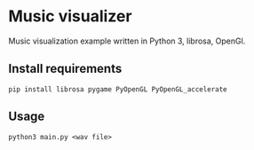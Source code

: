 # Music visualizer

Music visualization example written in Python 3, librosa, OpenGl.

## Install requirements
```
pip install librosa pygame PyOpenGL PyOpenGL_accelerate
```

## Usage

```
python3 main.py <wav file>
```
